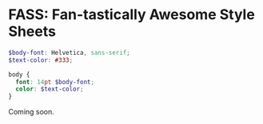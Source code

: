 # FASS: Fan-tastically Awesome Style Sheets

```scss
$body-font: Helvetica, sans-serif;
$text-color: #333;

body {
  font: 14pt $body-font;
  color: $text-color;
}

```

Coming soon.